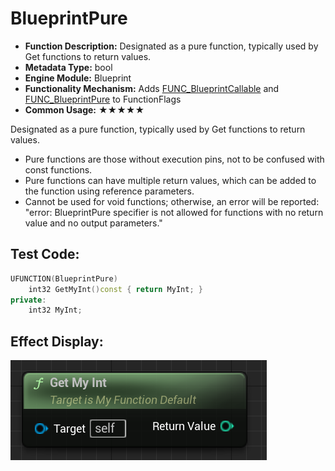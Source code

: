 # BlueprintPure

- **Function Description:** Designated as a pure function, typically used by Get functions to return values.
- **Metadata Type:** bool
- **Engine Module:** Blueprint
- **Functionality Mechanism:** Adds [FUNC_BlueprintCallable](../../../../Flags/EFunctionFlags/FUNC_BlueprintCallable.md) and [FUNC_BlueprintPure](../../../../Flags/EFunctionFlags/FUNC_BlueprintPure.md) to FunctionFlags
- **Common Usage:** ★★★★★

Designated as a pure function, typically used by Get functions to return values.

- Pure functions are those without execution pins, not to be confused with const functions.
- Pure functions can have multiple return values, which can be added to the function using reference parameters.
- Cannot be used for void functions; otherwise, an error will be reported: "error: BlueprintPure specifier is not allowed for functions with no return value and no output parameters."

## Test Code:

```cpp
UFUNCTION(BlueprintPure)
	int32 GetMyInt()const { return MyInt; }
private:
	int32 MyInt;
```

## Effect Display:

![Untitled](Untitled.png)